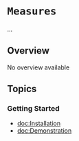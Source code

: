 # ``Measures``

...

## Overview

No overview available

## Topics

### Getting Started

- <doc:Installation>
- <doc:Demonstration>
